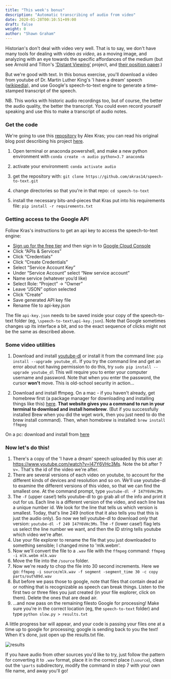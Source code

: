 ```yaml
---
title: "This week's bonus"
description: "Automatic transcribing of audio from video"
date: 2020-01-28T00:10:51+09:00
draft: false
weight: 0
author: "Shawn Graham"
---
```


Historian's don't deal with video very well. That is to say, we don't have many tools for dealing with video _as video_, as a moving image, and analyzing with an eye towards the specific affordances of the medium (but see Arnold and Tilton's ['Distant Viewing'](http://distantviewing.org) project, and [their position paper](https://distantviewing.org/pdf/distant-viewing.pdf).)

But we're good with text. In this bonus exercise, you'll download a video from youtube of Dr. Martin Luther King's 'I have a dream' speech ([wikipedia](https://en.wikipedia.org/wiki/I_Have_a_Dream)), and use Google's speech-to-text engine to generate a time-stamped transcript of the speech.

NB. This works with historic audio recordings too, but of course, the better the audio quality, the better the transcript. You could even record yourself speaking and use this to make a transcript of audio notes.

### Get the code

We're going to use this [repository](https://github.com/akras14/speech-to-text) by Alex Kras; you can read his original blog post describing his project [here](https://www.alexkras.com/transcribing-audio-file-to-text-with-google-cloud-speech-api-and-python/).

1. Open terminal or anaconda powershell, and make a new python environment with `conda create -n audio python=3.7 anaconda`

2. activate your environment: `conda activate audio`

3. get the repository with: `git clone https://github.com/akras14/speech-to-text.git`

4. change directories so that you're in that repo: `cd speech-to-text`

5. install the necessary bits-and-pieces that Kras put into his requirements file: `pip install -r requirements.txt`

### Getting access to the Google API

Follow Kras's instructions to get an api key to access the speech-to-text engine:

+ [Sign up for the free tier](https://cloud.google.com/free/) and then sign in to [Google Cloud Console](https://console.cloud.google.com/)
+ Click “APIs & Services”
+ Click “Credentials”
+ Click “Create Credentials”
+ Select “Service Account Key”
+ Under “Service Account” select “New service account”
+ Name service (whatever you’d like)
+ Select Role: “Project” -> “Owner”
+ Leave “JSON” option selected
+ Click “Create”
+ Save generated API key file
+ Rename file to api-key.json

The file `api-key.json` needs to be saved inside your copy of the speech-to-text folder (eg, `\speech-to-text\api-key.json`). Note that Google sometimes changes up its interface a bit, and so the exact sequence of clicks might not be the same as described above.

### Some video utilities

1. Download and install [youtube-dl](https://youtube-dl.org/) or install it from the command line:
`pip install --upgrade youtube_dl`.
If you try the command line and get an error about not having permission to do this, try
`sudo pip install --upgrade youtube_dl`
This will require you to enter your computer username and password. Note that when you enter the password, the cursor **won't** move. This is old-school security in action...

2. Download and install ffmpeg.
On a mac - if you haven't already, get homebrew first (a package manager for downloading and installing things like this) [here](https://brew.sh/). **That website gives you a command to run in your terminal to download and install homebrew**. (But if you successfully installed Brew when you did the wget work, then you just need to do the brew install command). Then, when homebrew is installed: `brew install ffmpeg`

On a pc: download and install from [here](https://ffmpeg.zeranoe.com/builds/)

### Now let's do this!

1. There's a copy of the 'I have a dream' speech uploaded by this user at: https://www.youtube.com/watch?v=I47Y6VHc3Ms. Note the bit after ?v=. That's the id of the video we're after.
2. There are several versions of each video on youtube, to account for the different kinds of devices and resolution and so on. We'll use  youtube-dl to examine the different versions of this video, so that we can find the smallest one. At the command prompt, type `youtube-dl -F I47Y6VHc3Ms`
3. The `-F` (upper case!) tells youtube-dl to go grab all of the info and print it out for us. Each line is a different version of the video, and each line has a unique number id. We look for the line that tells us which version is smallest. Today, that's line 249 (notice that it also tells you that this is just the audio only). So now we tell youtube-dl to download _only_ that version: `youtube-dl -f 249 I47Y6VHc3Ms`. The `-f` (lower case!) flag lets us select the line number we want, and then the ID string tells youtube which video we're after.
4. Use your file explorer to rename the file that you just downloaded to something sensible; I changed mine to 'mlk.webm'.
5. Now we'll convert the file to a `.wav` file with the `ffmpeg` command: `ffmpeg -i mlk.webm mlk.wav`
6. Move the file into the `/source` folder.
7. Now we're ready to chop the file into 30 second increments. Here we go: `ffmpeg -i source/mlk.wav -f segment -segment_time 30 -c copy parts/out%09d.wav`
9. But before we pass those to google, note that files that contain dead air or nothing that is recognizable as speech can break things. Listen to the first two or three files you just created (in your file explorer, click on them). Delete the ones that are dead air.
10. ...and now pass on the remaining filesto Google for processing! Make sure you're in the correct location (eg, the `speech-to-text` folder) and type `python slow.py > results.txt`

A little progress bar will appear, and your code is passing your files one at a time up to google for processing; google is sending back to you the text! When it's done, just open up the results.txt file.

![results](/images/i-have-a-dream.png)

If you have audio from other sources you'd like to try, just follow the pattern for converting it to `.wav` format, place it in the correct place (`\source`), clean out the `\parts` subdirectory, modify the command in step 7 with your own file name, and away you'll go!
